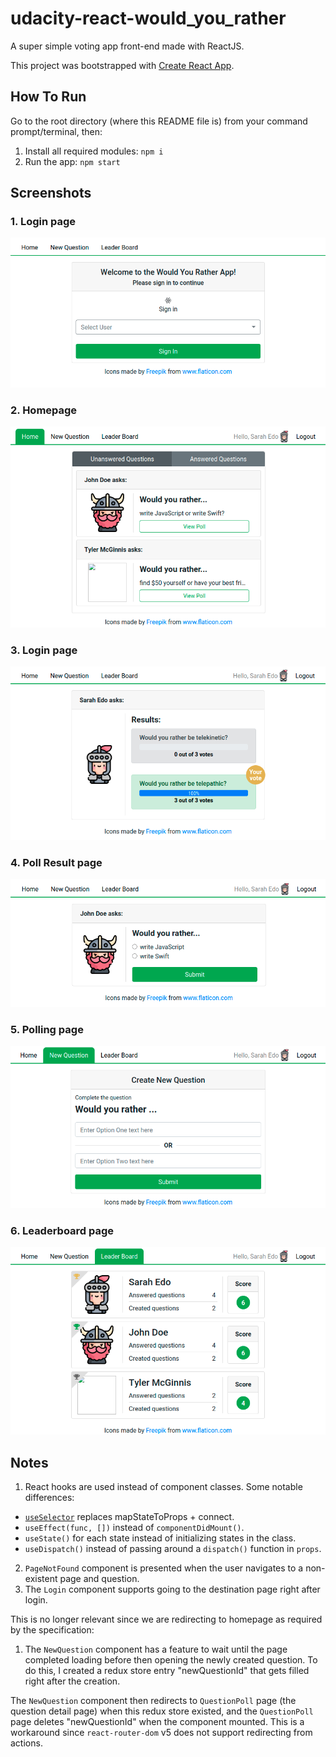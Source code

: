 # udacity-react-would_you_rather

A super simple voting app front-end made with ReactJS.

This project was bootstrapped with [Create React App](https://github.com/facebook/create-react-app).

## How To Run

Go to the root directory (where this README file is) from your command prompt/terminal, then:

1. Install all required modules: `npm i`
2. Run the app: `npm start`

## Screenshots

### 1. Login page
![s1](images/s1.png)

### 2. Homepage
![s2](images/s2.png)

### 3. Login page
![s3](images/s3.png)

### 4. Poll Result page
![s4](images/s4.png)

### 5. Polling page
![s5](images/s5.png)

### 6. Leaderboard page
![s6](images/s6.png)

## Notes

1. React hooks are used instead of component classes. Some notable differences:
  - [`useSelector`](https://react-redux.js.org/api/hooks#useselector-examples) replaces mapStateToProps + connect.
  - `useEffect(func, [])` instead of `componentDidMount()`.
  - `useState()` for each state instead of initializing states in the class.
  - `useDispatch()` instead of passing around a `dispatch()` function in `props`.
2. `PageNotFound` component is presented when the user navigates to a non-existent page and question.
3. The `Login` component supports going to the destination page right after login.


This is no longer relevant since we are redirecting to homepage as required by the specification:
1. The `NewQuestion` component has a feature to wait until the page completed loading before then opening the newly created question. To do this, I created a redux store entry "newQuestionId" that gets filled right after the creation.

  The `NewQuestion` component then redirects to `QuestionPoll` page (the question detail page) when this redux store existed, and the `QuestionPoll` page deletes "newQuestionId" when the component mounted. This is a workaround since `react-router-dom` v5 does not support redirecting from actions.